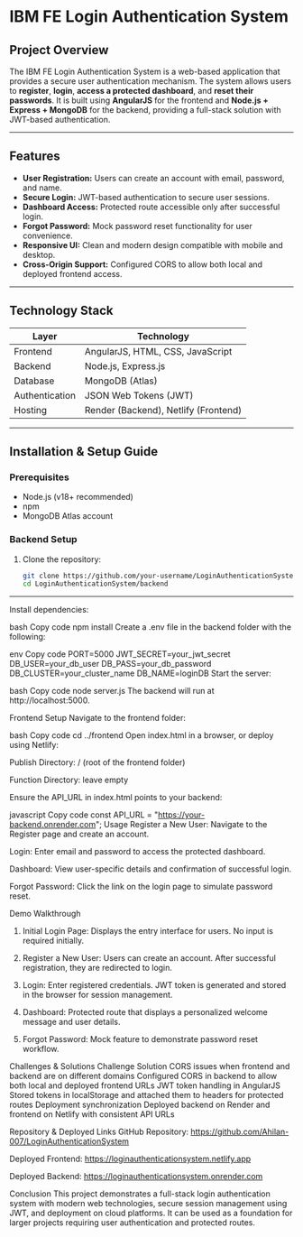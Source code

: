 # IBM FE Login Authentication System

## Project Overview
The IBM FE Login Authentication System is a web-based application that provides a secure user authentication mechanism. The system allows users to **register**, **login**, **access a protected dashboard**, and **reset their passwords**. It is built using **AngularJS** for the frontend and **Node.js + Express + MongoDB** for the backend, providing a full-stack solution with JWT-based authentication.

---

## Features

- **User Registration:** Users can create an account with email, password, and name.
- **Secure Login:** JWT-based authentication to secure user sessions.
- **Dashboard Access:** Protected route accessible only after successful login.
- **Forgot Password:** Mock password reset functionality for user convenience.
- **Responsive UI:** Clean and modern design compatible with mobile and desktop.
- **Cross-Origin Support:** Configured CORS to allow both local and deployed frontend access.

---

## Technology Stack

| Layer | Technology |
|-------|------------|
| Frontend | AngularJS, HTML, CSS, JavaScript |
| Backend  | Node.js, Express.js |
| Database | MongoDB (Atlas) |
| Authentication | JSON Web Tokens (JWT) |
| Hosting | Render (Backend), Netlify (Frontend) |

---

## Installation & Setup Guide

### Prerequisites
- Node.js (v18+ recommended)
- npm
- MongoDB Atlas account

### Backend Setup
1. Clone the repository:
   ```bash
   git clone https://github.com/your-username/LoginAuthenticationSystem.git
   cd LoginAuthenticationSystem/backend

_____


Install dependencies:

bash
Copy code
npm install
Create a .env file in the backend folder with the following:

env
Copy code
PORT=5000
JWT_SECRET=your_jwt_secret
DB_USER=your_db_user
DB_PASS=your_db_password
DB_CLUSTER=your_cluster_name
DB_NAME=loginDB
Start the server:

bash
Copy code
node server.js
The backend will run at http://localhost:5000.

Frontend Setup
Navigate to the frontend folder:

bash
Copy code
cd ../frontend
Open index.html in a browser, or deploy using Netlify:

Publish Directory: / (root of the frontend folder)

Function Directory: leave empty

Ensure the API_URL in index.html points to your backend:

javascript
Copy code
const API_URL = "https://your-backend.onrender.com";
Usage
Register a New User: Navigate to the Register page and create an account.

Login: Enter email and password to access the protected dashboard.

Dashboard: View user-specific details and confirmation of successful login.

Forgot Password: Click the link on the login page to simulate password reset.

Demo Walkthrough
1. Initial Login Page:
Displays the entry interface for users. No input is required initially.

2. Register a New User:
Users can create an account. After successful registration, they are redirected to login.

3. Login:
Enter registered credentials. JWT token is generated and stored in the browser for session management.

4. Dashboard:
Protected route that displays a personalized welcome message and user details.

5. Forgot Password:
Mock feature to demonstrate password reset workflow.

Challenges & Solutions
Challenge	Solution
CORS issues when frontend and backend are on different domains	Configured CORS in backend to allow both local and deployed frontend URLs
JWT token handling in AngularJS	Stored tokens in localStorage and attached them to headers for protected routes
Deployment synchronization	Deployed backend on Render and frontend on Netlify with consistent API URLs

Repository & Deployed Links
GitHub Repository: https://github.com/Ahilan-007/LoginAuthenticationSystem

Deployed Frontend: https://loginauthenticationsystem.netlify.app

Deployed Backend: https://loginauthenticationsystem.onrender.com

Conclusion
This project demonstrates a full-stack login authentication system with modern web technologies, secure session management using JWT, and deployment on cloud platforms. It can be used as a foundation for larger projects requiring user authentication and protected routes.

